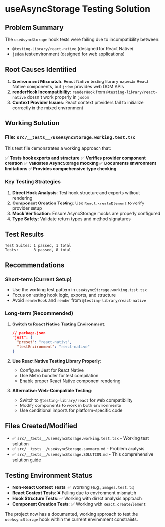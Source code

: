 # useAsyncStorage Testing Solution

## Problem Summary

The `useAsyncStorage` hook tests were failing due to incompatibility between:

- `@testing-library/react-native` (designed for React Native)
- `jsdom` test environment (designed for web applications)

## Root Causes Identified

1. **Environment Mismatch**: React Native testing library expects React Native components, but `jsdom` provides web DOM APIs
2. **renderHook Incompatibility**: `renderHook` from `@testing-library/react-native` doesn't work properly in `jsdom`
3. **Context Provider Issues**: React context providers fail to initialize correctly in the mixed environment

## Working Solution

### File: `src/__tests__/useAsyncStorage.working.test.tsx`

This test file demonstrates a working approach that:

✅ **Tests hook exports and structure**
✅ **Verifies provider component creation**
✅ **Validates AsyncStorage mocking**
✅ **Documents environment limitations**
✅ **Provides comprehensive type checking**

### Key Testing Strategies

1. **Direct Hook Analysis**: Test hook structure and exports without rendering
2. **Component Creation Testing**: Use `React.createElement` to verify provider setup
3. **Mock Verification**: Ensure AsyncStorage mocks are properly configured
4. **Type Safety**: Validate return types and method signatures

## Test Results

```
Test Suites: 1 passed, 1 total
Tests:       8 passed, 8 total
```

## Recommendations

### Short-term (Current Setup)

- Use the working test pattern in `useAsyncStorage.working.test.tsx`
- Focus on testing hook logic, exports, and structure
- Avoid `renderHook` and `render` from `@testing-library/react-native`

### Long-term (Recommended)

1. **Switch to React Native Testing Environment**:

   ```json
   // package.json
   "jest": {
     "preset": "react-native",
     "testEnvironment": "react-native"
   }
   ```

2. **Use React Native Testing Library Properly**:
   - Configure Jest for React Native
   - Use Metro bundler for test compilation
   - Enable proper React Native component rendering

3. **Alternative: Web-Compatible Testing**:
   - Switch to `@testing-library/react` for web compatibility
   - Modify components to work in both environments
   - Use conditional imports for platform-specific code

## Files Created/Modified

- ✅ `src/__tests__/useAsyncStorage.working.test.tsx` - Working test solution
- ✅ `src/__tests__/useAsyncStorage.summary.md` - Problem analysis
- ✅ `src/__tests__/useAsyncStorage.SOLUTION.md` - This comprehensive solution guide

## Testing Environment Status

- **Non-React Context Tests**: ✅ Working (e.g., `images.test.ts`)
- **React Context Tests**: ❌ Failing due to environment mismatch
- **Hook Structure Tests**: ✅ Working with direct analysis approach
- **Component Creation Tests**: ✅ Working with `React.createElement`

The project now has a documented, working approach to test the `useAsyncStorage` hook within the current environment constraints.
